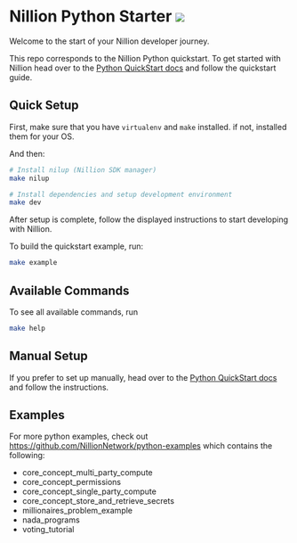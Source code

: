# Nillion Python Starter <a href="https://github.com/NillionNetwork/nillion-python-starter/blob/main/LICENSE"><img src="https://img.shields.io/badge/license-MIT-blue.svg"></a>

Welcome to the start of your Nillion developer journey.

This repo corresponds to the Nillion Python quickstart. To get started with Nillion head over to the [Python QuickStart docs](https://docs.nillion.com/python-quickstart) and follow the quickstart guide. 

## Quick Setup

First, make sure that you have `virtualenv` and `make` installed. if not, installed them for your OS.

And then:
```bash
# Install nilup (Nillion SDK manager)
make nilup

# Install dependencies and setup development environment
make dev
```
After setup is complete, follow the displayed instructions to start developing with Nillion.

To build the quickstart example, run:
```bash
make example
``` 

## Available Commands
To see all available commands, run
```bash
make help
```

## Manual Setup

If you prefer to set up manually, head over to the [Python QuickStart docs](https://docs.nillion.com/python-quickstart) and follow the instructions.


## Examples

For more python examples, check out https://github.com/NillionNetwork/python-examples which contains the following:
- core_concept_multi_party_compute
- core_concept_permissions
- core_concept_single_party_compute
- core_concept_store_and_retrieve_secrets
- millionaires_problem_example
- nada_programs
- voting_tutorial
